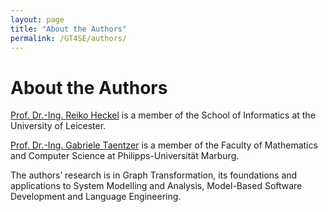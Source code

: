 ```yaml
---
layout: page
title: "About the Authors"
permalink: /GT4SE/authors/
---
```


# About the Authors

[Prof. Dr.-Ing. Reiko Heckel](https://www.cs.le.ac.uk/people/rh122/) is a member of the School of Informatics at the University of Leicester.

[Prof. Dr.-Ing.  Gabriele Taentzer](https://www.uni-marburg.de/fb12/arbeitsgruppen/swt/gabi-taentzer) is a member of the Faculty of Mathematics and Computer Science at Philipps-Universität Marburg.

The authors’ research is in Graph Transformation, its foundations and applications to System Modelling and Analysis, Model-Based Software Development and Language Engineering.
